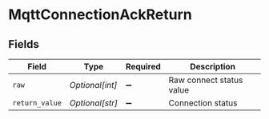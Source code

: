 # MqttConnectionAckReturn


## Fields

| Field                    | Type                     | Required                 | Description              |
| ------------------------ | ------------------------ | ------------------------ | ------------------------ |
| `raw`                    | *Optional[int]*          | :heavy_minus_sign:       | Raw connect status value |
| `return_value`           | *Optional[str]*          | :heavy_minus_sign:       | Connection status        |